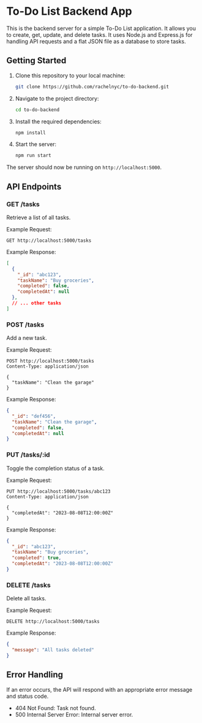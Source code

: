# To-Do List Backend App

This is the backend server for a simple To-Do List application. It allows you to create, get, update, and delete tasks. It uses Node.js and Express.js for handling API requests and a flat JSON file as a database to store tasks.

## Getting Started

1. Clone this repository to your local machine:

   ```bash
   git clone https://github.com/rachelnyc/to-do-backend.git
   ```

2. Navigate to the project directory:

   ```bash
   cd to-do-backend
   ```

3. Install the required dependencies:

   ```bash
   npm install
   ```

4. Start the server:

   ```bash
   npm run start
   ```

The server should now be running on `http://localhost:5000`.

## API Endpoints

### GET /tasks

Retrieve a list of all tasks.

Example Request:
```
GET http://localhost:5000/tasks
```

Example Response:
```json
[
  {
    "_id": "abc123",
    "taskName": "Buy groceries",
    "completed": false,
    "completedAt": null
  },
  // ... other tasks
]
```

### POST /tasks

Add a new task.

Example Request:
```
POST http://localhost:5000/tasks
Content-Type: application/json

{
  "taskName": "Clean the garage"
}
```

Example Response:
```json
{
  "_id": "def456",
  "taskName": "Clean the garage",
  "completed": false,
  "completedAt": null
}
```

### PUT /tasks/:id

Toggle the completion status of a task.

Example Request:
```
PUT http://localhost:5000/tasks/abc123
Content-Type: application/json

{
  "completedAt": "2023-08-08T12:00:00Z"
}
```

Example Response:
```json
{
  "_id": "abc123",
  "taskName": "Buy groceries",
  "completed": true,
  "completedAt": "2023-08-08T12:00:00Z"
}
```

### DELETE /tasks

Delete all tasks.

Example Request:
```
DELETE http://localhost:5000/tasks
```

Example Response:
```json
{
  "message": "All tasks deleted"
}
```

## Error Handling

If an error occurs, the API will respond with an appropriate error message and status code.

- 404 Not Found: Task not found.
- 500 Internal Server Error: Internal server error.